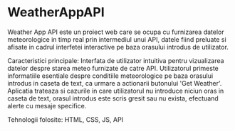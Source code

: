 # WeatherAppAPI

Weather App API este un proiect web care se ocupa cu furnizarea datelor meteorologice in timp real prin intermediul unui API, datele fiind preluate si afisate in cadrul interfetei interactive pe baza orasului introdus de utilizator.

Caracteristici principale: Interfata de utilizator intuitiva pentru vizualizarea datelor despre starea meteo furnizate de catre API. Utilizatorul primeste informatiile esentiale despre conditiile meteorologice pe baza orasului introdus in caseta de text, ca urmare a actionarii butonului 'Get Weather'. Aplicatia trateaza si cazurile in care utilizatorul nu introduce niciun oras in caseta de text, orasul introdus este scris gresit sau nu exista, efectuand alerte cu mesaje specifice.

Tehnologii folosite: HTML, CSS, JS, API

